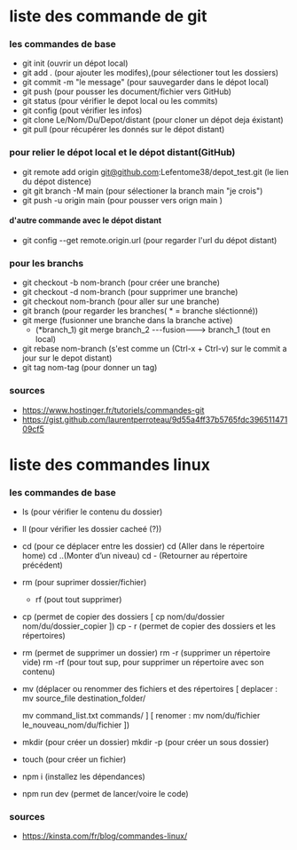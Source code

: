 # liste des commande de git 

### les commandes de base 

- git init   (ouvrir un dépot local)
- git add .   (pour ajouter les modifes),(pour sélectioner tout les dossiers)
- git commit -m "le message"   (pour sauvegarder dans le dépot local)
- git push   (pour pousser les document/fichier vers GitHub)
- git status   (pour vérifier le depot local ou les commits)
- git config   (pout vérifier les infos)
- git clone Le/Nom/Du/Depot/distant    (pour cloner un dépot deja éxistant)
- git pull   (pour récupérer les donnés sur le dépot distant)


### pour relier le dépot local et le dépot distant(GitHub)

- git remote add origin git@github.com:Lefentome38/depot_test.git   (le lien du dépot distence)
- git git branch -M main   (pour sélectioner la branch main "je crois") 
- git push -u origin main   (pour pousser vers orign main )

#### d'autre commande avec le dépot distant

- git config --get remote.origin.url (pour regarder l'url du dépot distant)

### pour les branchs

- git checkout -b nom-branch   (pour créer une branche)
- git checkout -d nom-branch   (pour supprimer une branche)
- git checkout nom-branch   (pour aller sur une branche)
- git branch   (pour regarder les branches( * = branche sléctionné))
- git merge   (fusionner une branche dans la branche active)
    - (*branch_1) git merge branch_2 ---fusion---> branch_1 (tout en local)
- git rebase nom-branch   (s'est comme un (Ctrl-x + Ctrl-v) sur le commit a jour sur le depot distant)
- git tag nom-tag   (pour donner un tag) 

### sources 
- https://www.hostinger.fr/tutoriels/commandes-git
- https://gist.github.com/laurentperroteau/9d55a4ff37b5765fdc39651147109cf5




# liste des commandes linux

### les commandes de base 

- ls (pour vérifier le contenu du dossier)
- ll (pour vérifier les dossier cacheé (?))
- cd (pour ce déplacer entre les dossier)
    cd (Aller dans le répertoire home)
    cd ..(Monter d’un niveau)
    cd - (Retourner au répertoire précédent)
- rm  (pour suprimer dossier/fichier)
    - rf (pout tout supprimer)
- cp (permet de copier des dossiers 
    [
    cp nom/du/dossier nom/du/dossier_copier
    ])
    cp - r (permet de copier des dossiers et les répertoires)
- rm (permet de supprimer un dossier)
    rm -r (supprimer un répertoire vide)
    rm -rf (pour tout sup, pour supprimer un répertoire avec son contenu)
- mv (déplacer ou renommer des fichiers et des répertoires 
    [ deplacer :
    mv source_file destination_folder/

    mv command_list.txt commands/
    ] 
    [ renomer :
    mv nom/du/fichier le_nouveau_nom/du/fichier
    ])
- mkdir (pour créer un dossier)
    mkdir -p (pour créer un sous dossier)
- touch (pour créer un fichier)
- npm i (installez les dépendances)
- npm run dev (permet de lancer/voire le code)

### sources 

- https://kinsta.com/fr/blog/commandes-linux/